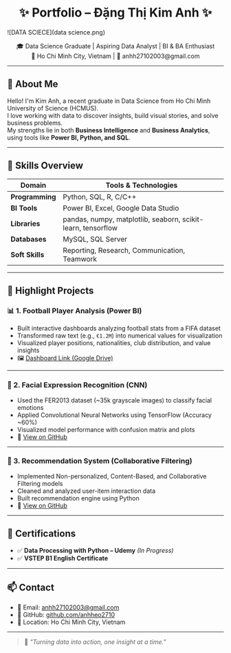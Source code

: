 <h1 align="center">✨ Portfolio – Đặng Thị Kim Anh ✨</h1>
![DATA SCIECE](data science.png)

<p align="center">
  🎓 Data Science Graduate | Aspiring Data Analyst | BI & BA Enthusiast<br>
  📍 Ho Chi Minh City, Vietnam | 📧 anhh27102003@gmail.com
</p>

---

## 📌 About Me

Hello! I'm Kim Anh, a recent graduate in Data Science from Ho Chi Minh University of Science (HCMUS).  
I love working with data to discover insights, build visual stories, and solve business problems.  
My strengths lie in both **Business Intelligence** and **Business Analytics**, using tools like **Power BI, Python, and SQL**.

---

## 🔎 Skills Overview

| Domain               | Tools & Technologies |
|---------------------|----------------------|
| **Programming**      | Python, SQL, R, C/C++ |
| **BI Tools**         | Power BI, Excel, Google Data Studio |
| **Libraries**        | pandas, numpy, matplotlib, seaborn, scikit-learn, tensorflow |
| **Databases**        | MySQL, SQL Server |
| **Soft Skills**      | Reporting, Research, Communication, Teamwork |

---

## 🧠 Highlight Projects

### 📊 1. Football Player Analysis (Power BI)

- Built interactive dashboards analyzing football stats from a FIFA dataset
- Transformed raw text (e.g., `€1.2M`) into numerical values for visualization
- Visualized player positions, nationalities, club distribution, and value insights
- 🖼️ [Dashboard Link (Google Drive)](https://drive.google.com/drive/folders/1LK_uvjss9FNfnwNrACuUkjj6yVD8a_Vc)

---

### 🤖 2. Facial Expression Recognition (CNN)

- Used the FER2013 dataset (~35k grayscale images) to classify facial emotions
- Applied Convolutional Neural Networks using TensorFlow (Accuracy ~60%)
- Visualized model performance with confusion matrix and plots
- 📁 [View on GitHub](https://github.com/anhheo2710/Fundamental-ML)

---

### 🎯 3. Recommendation System (Collaborative Filtering)

- Implemented Non-personalized, Content-Based, and Collaborative Filtering models
- Cleaned and analyzed user-item interaction data
- Built recommendation engine using Python
- 📁 [View on GitHub](https://github.com/anhheo2710/Recommendation-System)

---

## 🧾 Certifications

- ✅ **Data Processing with Python – Udemy** *(In Progress)*  
- ✅ **VSTEP B1 English Certificate**

---

## 📫 Contact

- 📧 Email: [anhh27102003@gmail.com](mailto:anhh27102003@gmail.com)  
- 🔗 GitHub: [github.com/anhheo2710](https://github.com/anhheo2710)  
- 📍 Location: Ho Chi Minh City, Vietnam  

---

> 💬 *"Turning data into action, one insight at a time."*
